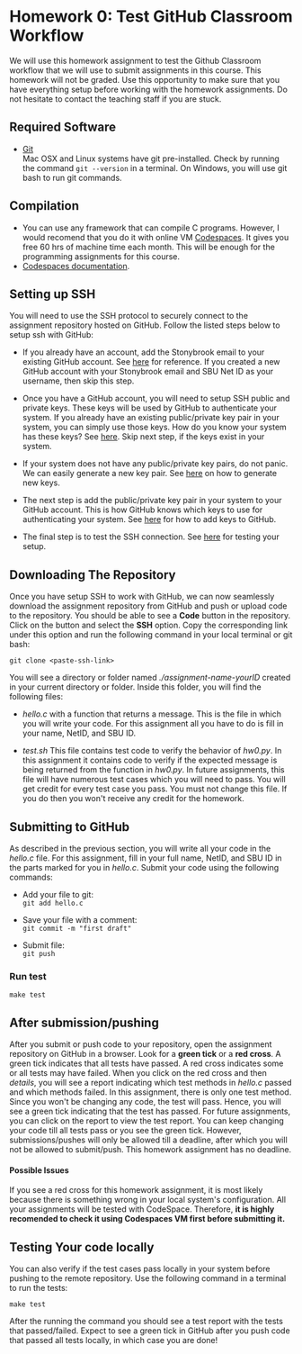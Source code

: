 # Homework 0: Test GitHub Classroom Workflow
We will use this homework assignment to test the Github Classroom workflow that we will use to submit assignments in this course. This homework will not be graded. Use this opportunity to make sure that you have everything setup before working with the homework assignments. Do not hesitate to contact the teaching staff if you are stuck.

## Required Software
- [Git](https://git-scm.com/downloads)\
Mac OSX and Linux systems have git pre-installed. Check by running the command `git --version` in a terminal. On Windows, you will use git bash to run git commands.

## Compilation
- You can use any framework that can compile C programs. However, I would recomend that you do it with online VM [Codespaces](https://github.com/features/codespaces). It gives you free 60 hrs of machine time each month. This will be enough for the programming assignments for this course.
- [Codespaces documentation](https://docs.github.com/en/codespaces/overview).

## Setting up SSH

You will need to use the SSH protocol to securely connect to the assignment repository hosted on GitHub. Follow the listed steps below to setup ssh with GitHub:

- If you already have an account, add the Stonybrook email to your existing GitHub account. See [here](https://docs.github.com/en/account-and-profile/setting-up-and-managing-your-github-user-account/managing-email-preferences/adding-an-email-address-to-your-github-account) for reference. If you created a new GitHub account with your Stonybrook email and SBU Net ID as your username, then skip this step.

- Once you have a GitHub account, you will need to setup SSH public and private keys. These keys will be used by GitHub to authenticate your system. If you already have an existing public/private key pair in your system, you can simply use those keys. How do you know your system has these keys? See [here](https://docs.github.com/en/github/authenticating-to-github/connecting-to-github-with-ssh/checking-for-existing-ssh-keys). Skip next step, if the keys exist in your system.

- If your system does not have any public/private key pairs, do not panic. We can easily generate a new key pair. See [here](https://docs.github.com/en/github/authenticating-to-github/connecting-to-github-with-ssh/generating-a-new-ssh-key-and-adding-it-to-the-ssh-agent) on how to generate new keys.

- The next step is add the public/private key pair in your system to your GitHub account. This is how GitHub knows which keys to use for authenticating your system. See [here](https://docs.github.com/en/github/authenticating-to-github/connecting-to-github-with-ssh/adding-a-new-ssh-key-to-your-github-account) for how to add keys to GitHub.

- The final step is to test the SSH connection. See [here](https://docs.github.com/en/github/authenticating-to-github/connecting-to-github-with-ssh/testing-your-ssh-connection) for testing your setup.

## Downloading The Repository

Once you have setup SSH to work with GitHub, we can now seamlessly download the assignment repository from GitHub and push or upload code to the repository. You should be able to see a **Code** button in the repository. Click on the button and select the **SSH** option. Copy the corresponding link under this option and run the following command in your local terminal or git bash:

`git clone <paste-ssh-link>`

You will see a directory or folder named *./assignment-name-yourID* created in your current directory or folder. Inside this folder, you will find the following files:
- *hello.c* with a function that returns a message. This is the file in which you will write your code. For this assignment all you have to do is fill in your name, NetID, and SBU ID.

- *test.sh* This file contains test code to verify the behavior of *hw0.py*. In this assignment it contains code to verify if the expected message is being returned from the function in *hw0.py*. In future assignments, this file will have numerous test cases which you will need to pass. You will get credit for every test case you pass. You must not change this file. If you do then you won't receive any credit for the homework.

## Submitting to GitHub
As described in the previous section, you will write all your code in the *hello.c* file. For this assignment, fill in your full name, NetID, and SBU ID in the parts marked for you in *hello.c*. Submit your code using the following commands:

- Add your file to git:\
`git add hello.c`

- Save your file with a comment:\
`git commit -m "first draft"`

- Submit file:\
`git push`

### Run test
`make test`

## After submission/pushing
After you submit or push code to your repository, open the assignment repository on GitHub in a browser. Look for a **green tick** or a **red cross**. A green tick indicates that all tests have passed. A red cross indicates some or all tests may have failed. When you click on the red cross and then *details*, you will see a report indicating which test methods in *hello.c* passed and which methods failed. In this assignment, there is only one test method. Since you won't be changing any code, the test will pass. Hence, you will see a green tick indicating that the test has passed. For future assignments, you can click on the report to view the test report. You can keep changing your code till all tests pass or you see the green tick. However, submissions/pushes will only be allowed till a deadline, after which you will not be allowed to submit/push. This homework assignment has no deadline.

#### Possible Issues
If you see a red cross for this homework assignment, it is most likely because there is something wrong in your local system's configuration. All your assignments will be tested with CodeSpace. Therefore, **it is highly recomended to check it using Codespaces VM first before submitting it.**

## Testing Your code locally

You can also verify if the test cases pass locally in your system before pushing to the remote repository. Use the following command in a terminal to run the tests:

`make test`

After the running the command you should see a test report with the tests that passed/failed. Expect to see a green tick in GitHub after you push code that passed all tests locally, in which case you are done!

